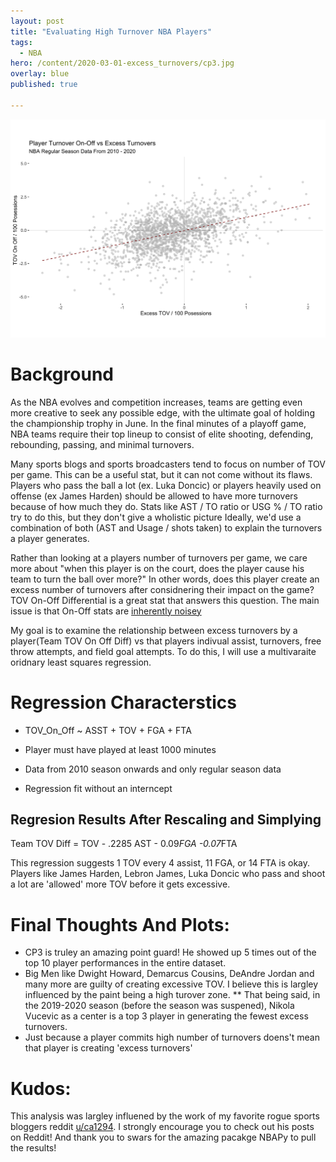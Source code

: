 ```yaml
---
layout: post
title: "Evaluating High Turnover NBA Players"
tags:
  - NBA
hero: /content/2020-03-01-excess_turnovers/cp3.jpg
overlay: blue
published: true

---
```


![regression results](/content/2020-03-01-excess-turnovers/regression_results.png)

# Background
As the NBA evolves and competition increases, teams are getting even more creative to seek any possible edge, with the ultimate goal of holding the championship trophy in June. In the final minutes of a playoff game, NBA teams require their top lineup to consist of elite shooting, defending, rebounding, passing, and minimal turnovers. 

Many sports blogs and sports broadcasters tend to focus on number of TOV per game. This can be a useful stat, but it can not come without its flaws. Players who pass the ball a lot (ex. Luka Doncic) or players heavily used on offense (ex James Harden) should be allowed to have more turnovers because of how much they do. Stats like AST / TO ratio or USG % / TO ratio try to do this, but they don't give a wholistic picture Ideally, we'd use a combination of both (AST and Usage / shots taken) to explain the turnovers a player generates. 

Rather than looking at a players number of turnovers per game, we care more about "when this player is on the court, does the player cause his team to turn the ball over more?" In other words, does this player create an excess number of turnovers after considnering their impact on the game? TOV On-Off Differential is a great stat that answers this question. The main issue is that On-Off stats are [inherently noisey](http://www.basketballinsiders.com/the-virtues-of-plus-minus-statistics/)

My goal is to examine the relationship between excess turnovers by a player(Team TOV On Off Diff) vs that players indivual assist, turnovers, free throw attempts, and field goal attempts. To do this, I will use a multivaraite oridnary least squares regression. 

# Regression Characterstics

* TOV_On_Off ~ ASST + TOV + FGA + FTA

* Player must have played at least 1000 minutes

* Data from 2010 season onwards and only regular season data

* Regression fit without an interncept 


## Regresion Results After Rescaling and Simplying 

Team TOV Diff = TOV - .2285 AST - 0.09*FGA -0.07*FTA

This regression suggests 1 TOV every 4 assist, 11 FGA, or 14 FTA is okay. Players like James Harden, Lebron James, Luka Doncic who pass and shoot a lot are 'allowed' more TOV before it gets excessive. 

# Final Thoughts And Plots:
* CP3 is truley an amazing point guard! He showed up 5 times out of the top 10 player performances in the entire dataset. 
* Big Men like Dwight Howard, Demarcus Cousins, DeAndre Jordan and many more are guilty of creating excessive TOV. I believe this is largley influenced by the paint being a high turover zone.
** That being said, in the 2019-2020 season (before the season was suspened), Nikola Vucevic as a center is a top 3 player in generating the fewest excess turnovers.
* Just because a player commits high number of turnovers doens't mean that player is creating 'excess turnovers'


# Kudos:
This analysis was largley influened by the work of my favorite rogue sports bloggers reddit [u/ca1294](https://www.reddit.com/user/ca1294). I strongly encourage you to check out his posts on Reddit! 
And thank you to swars for the amazing pacakge NBAPy to pull the results!

